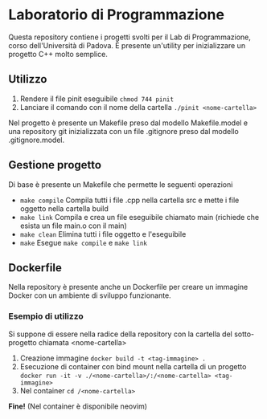 # Laboratorio di Programmazione

Questa repository contiene i progetti svolti per il Lab di Programmazione, corso dell'Università di Padova.
È presente un'utility per inizializzare un progetto C++ molto semplice.

## Utilizzo

1. Rendere il file pinit eseguibile `chmod 744 pinit`
2. Lanciare il comando con il nome della cartella `./pinit <nome-cartella>`

Nel progetto è presente un Makefile preso dal modello Makefile.model e una repository git inizializzata con un file .gitignore preso dal modello .gitignore.model.

## Gestione progetto

Di base è presente un Makefile che permette le seguenti operazioni
- `make compile` Compila tutti i file .cpp nella cartella src e mette i file oggetto nella cartella build
- `make link` Compila e crea un file eseguibile chiamato main (richiede che esista un file main.o con il main)
- `make clean` Elimina tutti i file oggetto e l'eseguibile
- `make` Esegue `make compile` e `make link`

## Dockerfile

Nella repository è presente anche un Dockerfile per creare un immagine Docker con un ambiente di sviluppo funzionante.

### Esempio di utilizzo

Si suppone di essere nella radice della repository con la cartella del sotto-progetto chiamata \<nome-cartella\>

1. Creazione immagine `docker build -t <tag-immagine> .`
2. Esecuzione di container con bind mount nella cartella di un progetto `docker run -it -v ./<nome-cartella>/:/<nome-cartella> <tag-immagine>`
3. Nel container `cd /<nome-cartella>`

**Fine!** (Nel container è disponibile neovim)
